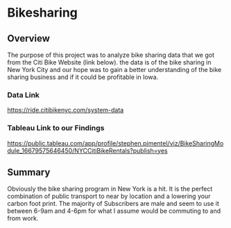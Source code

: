 # Bikesharing

## Overview
The purpose of this project was to analyze bike sharing data that we got from the Citi Bike Website (link below). the data is of the bike sharing in New York City and our hope was to gain a better understanding of the bike sharing business and if it could be profitable in Iowa.
### Data Link
https://ride.citibikenyc.com/system-data
### Tableau Link to our Findings
https://public.tableau.com/app/profile/stephen.pimentel/viz/BikeSharingModule_16679575646450/NYCCitiBikeRentals?publish=yes
## Summary
Obviously the bike sharing program in New York is a hit. It is the perfect combination of public transport to near by location and a lowering your carbon foot print. The majority of Subscribers are male and seem to use it between 6-9am and 4-6pm for what I assume would be commuting to and from work. 
